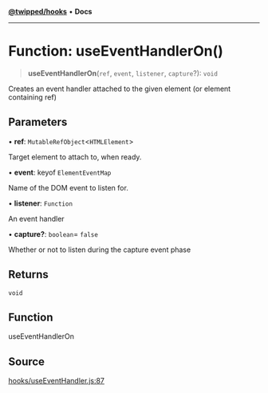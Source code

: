 [**@twipped/hooks**](../../README.md) • **Docs**

***

# Function: useEventHandlerOn()

> **useEventHandlerOn**(`ref`, `event`, `listener`, `capture`?): `void`

Creates an event handler attached to the given element (or element containing ref)

## Parameters

• **ref**: `MutableRefObject`\<`HTMLElement`\>

Target element to attach to,
when ready.

• **event**: keyof `ElementEventMap`

Name of the DOM event to listen for.

• **listener**: `Function`

An event handler

• **capture?**: `boolean`= `false`

Whether or not to listen during the capture event phase

## Returns

`void`

## Function

useEventHandlerOn

## Source

[hooks/useEventHandler.js:87](https://github.com/Twipped/hooks/blob/main/hooks/useEventHandler.js#L87)
